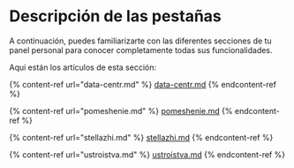 # Descripción de las pestañas

A continuación, puedes familiarizarte con las diferentes secciones de tu panel personal para conocer completamente todas sus funcionalidades.

Aquí están los artículos de esta sección:

{% content-ref url="data-centr.md" %}
[data-centr.md](data-centr.md)
{% endcontent-ref %}

{% content-ref url="pomeshenie.md" %}
[pomeshenie.md](pomeshenie.md)
{% endcontent-ref %}

{% content-ref url="stellazhi.md" %}
[stellazhi.md](stellazhi.md)
{% endcontent-ref %}

{% content-ref url="ustroistva.md" %}
[ustroistva.md](ustroistva.md)
{% endcontent-ref %}
